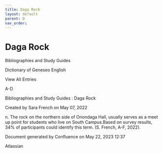 ```yaml
---
title: Daga Rock
layout: default
parent: D
nav_order:
---
```


# Daga Rock

Bibliographies and Study Guides

Dictionary of Geneseo English

View All Entries

A-D

Bibliographies and Study Guides : Daga Rock

Created by  Sara French on May 07, 2022

n. The rock on the northern side of Onondaga Hall, usually serves as a meet up point for students who live on South Campus.Based on survey results, 34% of participants could identify this term. (S. French, A-F, 2022).

Document generated by Confluence on May 22, 2023 12:37

Atlassian
